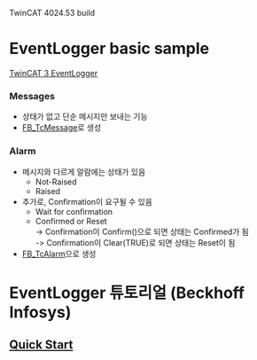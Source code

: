 TwinCAT 4024.53 build

# EventLogger basic sample
[TwinCAT 3 EventLogger](https://infosys.beckhoff.com/english.php?content=../content/1033/tc3_eventlogger/index.html&id=8504177607767980219)

### Messages
- 상태가 없고 단순 메시지만 보내는 기능
- [FB_TcMessage](https://infosys.beckhoff.com/english.php?content=../content/1033/tc3_eventlogger/5003041163.html&id=3352751725740089607)로 생성

### Alarm
- 메시지와 다르게 알람에는 상태가 있음
	- Not-Raised
	- Raised
- 추가로, Confirmation이 요구될 수 있음 
	- Wait for confirmation
	- Confirmed or Reset  
		-> Confirmation이 Confirm()으로 되면 상태는 Confirmed가 됨  
		-> Confirmation이 Clear(TRUE)로 되면 상태는 Reset이 됨
- [FB_TcAlarm](https://infosys.beckhoff.com/english.php?content=../content/1033/tc3_eventlogger/5001926923.html&id=)으로 생성


# EventLogger 튜토리얼 (Beckhoff Infosys)
## [Quick Start](https://infosys.beckhoff.com/english.php?content=../content/1033/tc3_eventlogger/4279107979.html&id=8268152104426051231) 
